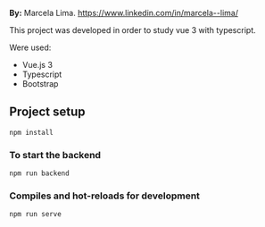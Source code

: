 **By:** Marcela Lima. https://www.linkedin.com/in/marcela--lima/


This project was developed in order to study vue 3 with typescript.

Were used:

- Vue.js 3
- Typescript
- Bootstrap
  

## Project setup
```
npm install
```

### To start the backend

```
npm run backend
```

### Compiles and hot-reloads for development
```
npm run serve
```
